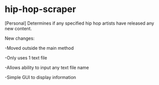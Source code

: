 # hip-hop-scraper
[Personal] Determines if any specified hip hop artists have released any new content.

New changes:

-Moved outside the main method

-Only uses 1 text file

-Allows ability to input any text file name

-Simple GUI to display information
